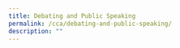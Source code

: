 ```yaml
---
title: Debating and Public Speaking
permalink: /cca/debating-and-public-speaking/
description: ""
---
```

